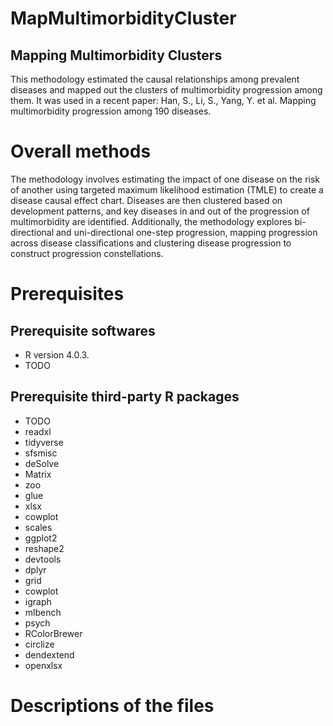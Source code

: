 # MapMultimorbidityCluster
## Mapping Multimorbidity Clusters
This methodology estimated the causal relationships among prevalent diseases and mapped out the clusters of multimorbidity progression among them. It was used in a recent paper: Han, S., Li, S., Yang, Y. et al. Mapping multimorbidity progression among 190 diseases.

# Overall methods

The methodology involves estimating the impact of one disease on the risk of another using targeted maximum likelihood estimation (TMLE) to create a disease causal effect chart. Diseases are then clustered based on development patterns, and key diseases in and out of the progression of multimorbidity are identified. Additionally, the methodology explores bi-directional and uni-directional one-step progression, mapping progression across disease classifications and clustering disease progression to construct progression constellations.

# Prerequisites
## Prerequisite softwares 
* R version 4.0.3.
* TODO
## Prerequisite third-party R packages
* TODO
* readxl
* tidyverse
* sfsmisc
* deSolve
* Matrix
* zoo
* glue
* xlsx
* cowplot
* scales
* ggplot2
* reshape2
* devtools
* dplyr
* grid
* cowplot
* igraph
* mlbench
* psych
* RColorBrewer
* circlize
* dendextend
* openxlsx

# Descriptions of the files

